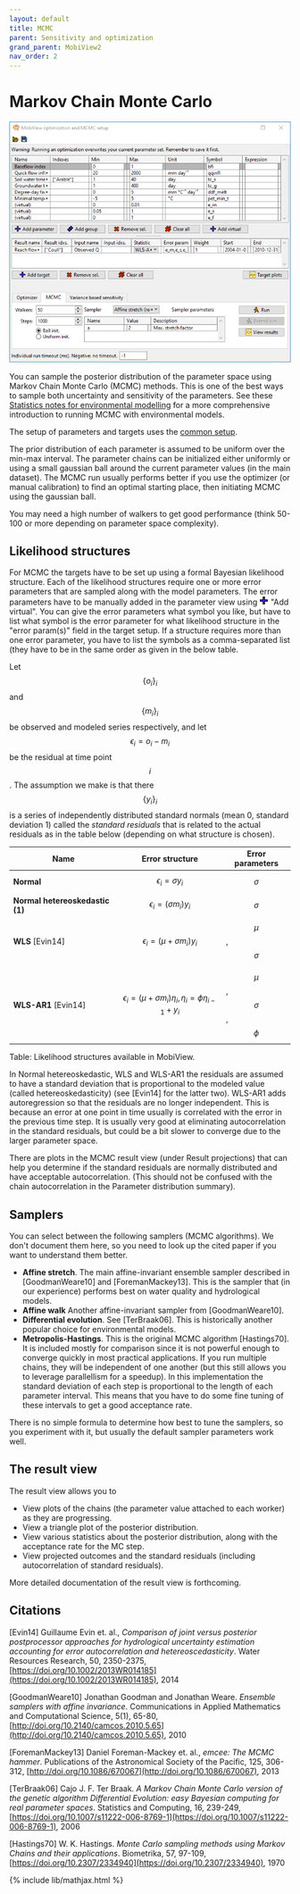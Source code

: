 ```yaml
---
layout: default
title: MCMC
parent: Sensitivity and optimization
grand_parent: MobiView2
nav_order: 2
---
```


# Markov Chain Monte Carlo

![MCMC setup](../img/mobiview/optimsetup.png)

You can sample the posterior distribution of the parameter space using Markov Chain Monte Carlo (MCMC) methods. This is one of the best ways to sample both uncertainty and sensitivity of the parameters. See these [Statistics notes for environmental modelling](https://github.com/JamesSample/enviro_mod_notes) for a more comprehensive introduction to running MCMC with environmental models.

The setup of parameters and targets uses the [common setup](sensitivity.html#the-common-setup).

The prior distribution of each parameter is assumed to be uniform over the min-max interval. The parameter chains can be initialized either uniformly or using a small gaussian ball around the current parameter values (in the main dataset). The MCMC run usually performs better if you use the optimizer (or manual calibration) to find an optimal starting place, then initiating MCMC using the gaussian ball.

You may need a high number of walkers to get good performance (think 50-100 or more depending on parameter space complexity).

## Likelihood structures

For MCMC the targets have to be set up using a formal Bayesian likelihood structure. Each of the likelihood structures require one or more error parameters that are sampled along with the model parameters. The error parameters have to be manually added in the parameter view using ![Add virtual](../img/toolbar/Add.png) "Add virtual". You can give the error parameters what symbol you like, but have to list what symbol is the error parameter for what likelihood structure in the "error param(s)" field in the target setup. If a structure requires more than one error parameter, you have to list the symbols as a comma-separated list (they have to be in the same order as given in the below table.

Let $$\{o_i\}_i$$ and $$\{m_i\}_i$$ be observed and modeled series respectively, and let $$\epsilon_i=o_i-m_i$$ be the residual at time point $$i$$. The assumption we make is that there $$\{y_i\}_i$$ is a series of independently distributed standard normals (mean 0, standard deviation 1) called the *standard residuals* that is related to the actual residuals as in the table below (depending on what structure is chosen).

| **Name** | **Error structure** | **Error parameters** |
| -------- | ------------------- | -------------------- |
| **Normal** | $$\epsilon_i = \sigma y_i$$ | $$\sigma$$ |
| **Normal hetereoskedastic (1)** | $$\epsilon_i = (\sigma m_i) y_i$$ | $$\sigma$$ |
| **WLS** \[Evin14\] | $$\epsilon_i = (\mu + \sigma m_i) y_i$$ | $$\mu$$, $$\sigma$$ |
| **WLS-AR1** \[Evin14\] | $$\epsilon_i = (\mu + \sigma m_i)\eta_i,\, \eta_i = \phi\eta_{i-1}+y_i$$ | $$\mu$$, $$\sigma$$, $$\phi$$ |

Table: Likelihood structures available in MobiView.

In Normal hetereoskedastic, WLS and WLS-AR1 the residuals are assumed to have a standard deviation that is proportional to the modeled value (called hetereoskedasticity) (see \[Evin14\] for the latter two). WLS-AR1 adds autoregression so that the residuals are no longer independent. This is because an error at one point in time usually is correlated with the error in the previous time step. It is usually very good at eliminating autocorrelation in the standard residuals, but could be a bit slower to converge due to the larger parameter space.

There are plots in the MCMC result view (under Result projections) that can help you determine if the standard residuals are normally distributed and have acceptable autocorrelation. (This should not be confused with the chain autocorrelation in the Parameter distribution summary).

## Samplers

You can select between the following samplers (MCMC algorithms). We don't document them here, so you need to look up the cited paper if you want to understand them better.

- **Affine stretch**. The main affine-invariant ensemble sampler described in \[GoodmanWeare10\] and \[ForemanMackey13\]. This is the sampler that (in our experience) performs best on water quality and hydrological models. 
- **Affine walk** Another affine-invariant sampler from \[GoodmanWeare10\].
- **Differential evolution**. See \[TerBraak06\]. This is historically another popular choice for environmental models.
- **Metropolis-Hastings**. This is the original MCMC algorithm \[Hastings70\]. It is included mostly for comparison since it is not powerful enough to converge quickly in most practical applications. If you run multiple chains, they will be independent of one another (but this still allows you to leverage parallellism for a speedup). In this implementation the standard deviation of each step is proportional to the length of each parameter interval. This means that you have to do some fine tuning of these intervals to get a good acceptance rate.

There is no simple formula to determine how best to tune the samplers, so you experiment with it, but usually the default sampler parameters work well.

## The result view

The result view allows you to

- View plots of the chains (the parameter value attached to each worker) as they are progressing.
- View a triangle plot of the posterior distribution.
- View various statistics about the posterior distribution, along with the acceptance rate for the MC step.
- View projected outcomes and the standard residuals (including autocorrelation of standard residuals).

More detailed documentation of the result view is forthcoming.

## Citations

\[Evin14\] Guillaume Evin et. al., *Comparison of joint versus posterior postprocessor approaches for hydrological uncertainty estimation accounting for error autocorrelation and hetereoscedasticity*. Water Resources Research, 50, 2350-2375, [https://doi.org/10.1002/2013WR014185](https://doi.org/10.1002/2013WR014185), 2014

\[GoodmanWeare10\] Jonathan Goodman and Jonathan Weare. *Ensemble samplers with affine invariance*. Communications in Applied Mathematics and Computational Science, 5(1), 65-80, [http://doi.org/10.2140/camcos.2010.5.65](http://doi.org/10.2140/camcos.2010.5.65), 2010

\[ForemanMackey13\] Daniel Foreman-Mackey et. al., *emcee: The MCMC hammer*. Publications of the Astronomical Society of the Pacific, 125, 306-312, [http://doi.org/10.1086/670067](http://doi.org/10.1086/670067), 2013

\[TerBraak06\] Cajo J. F. Ter Braak. *A Markov Chain Monte Carlo version of the genetic algorithm Differential Evolution: easy Bayesian computing for real parameter spaces*. Statistics and Computing, 16, 239-249, [https://doi.org/10.1007/s11222-006-8769-1](https://doi.org/10.1007/s11222-006-8769-1), 2006

\[Hastings70\] W. K. Hastings. *Monte Carlo sampling methods using Markov Chains and their applications*. Biometrika, 57, 97-109, [https://doi.org/10.2307/2334940](https://doi.org/10.2307/2334940), 1970

{% include lib/mathjax.html %}